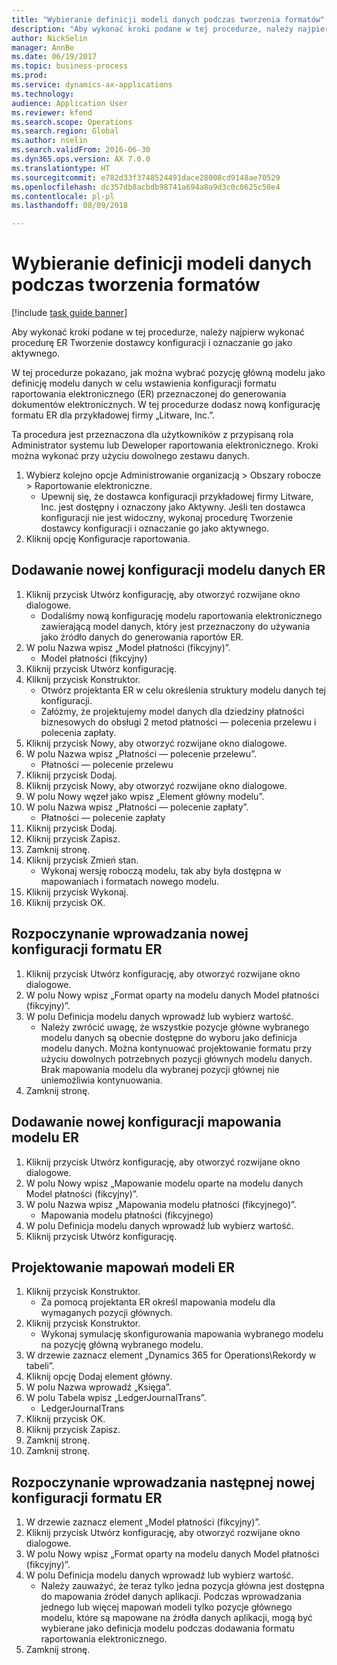 ```yaml
--- 
title: "Wybieranie definicji modeli danych podczas tworzenia formatów"
description: "Aby wykonać kroki podane w tej procedurze, należy najpierw wykonać procedurę ER Tworzenie dostawcy konfiguracji i oznaczanie go jako aktywnego."
author: NickSelin
manager: AnnBe
ms.date: 06/19/2017
ms.topic: business-process
ms.prod: 
ms.service: dynamics-ax-applications
ms.technology: 
audience: Application User
ms.reviewer: kfend
ms.search.scope: Operations
ms.search.region: Global
ms.author: nselin
ms.search.validFrom: 2016-06-30
ms.dyn365.ops.version: AX 7.0.0
ms.translationtype: HT
ms.sourcegitcommit: e782d33f3748524491dace28008cd9148ae70529
ms.openlocfilehash: dc357db8acbdb98741a694a8a9d3c0c0625c50e4
ms.contentlocale: pl-pl
ms.lasthandoff: 08/09/2018

---
```

# <a name="select-data-model-definitions-when-you-create-formats"></a>Wybieranie definicji modeli danych podczas tworzenia formatów

[!include [task guide banner](../../includes/task-guide-banner.md)]

Aby wykonać kroki podane w tej procedurze, należy najpierw wykonać procedurę ER Tworzenie dostawcy konfiguracji i oznaczanie go jako aktywnego. 

W tej procedurze pokazano, jak można wybrać pozycję główną modelu jako definicję modelu danych w celu wstawienia konfiguracji formatu raportowania elektronicznego (ER) przeznaczonej do generowania dokumentów elektronicznych. W tej procedurze dodasz nową konfigurację formatu ER dla przykładowej firmy „Litware, Inc.”. 

Ta procedura jest przeznaczona dla użytkowników z przypisaną rola Administrator systemu lub Deweloper raportowania elektronicznego. Kroki można wykonać przy użyciu dowolnego zestawu danych.

1. Wybierz kolejno opcje Administrowanie organizacją > Obszary robocze > Raportowanie elektroniczne.
    * Upewnij się, że dostawca konfiguracji przykładowej firmy Litware, Inc. jest dostępny i oznaczony jako Aktywny. Jeśli ten dostawca konfiguracji nie jest widoczny, wykonaj procedurę Tworzenie dostawcy konfiguracji i oznaczanie go jako aktywnego.  
2. Kliknij opcję Konfiguracje raportowania.

## <a name="add-a-new-er-data-model-configuration"></a>Dodawanie nowej konfiguracji modelu danych ER
1. Kliknij przycisk Utwórz konfigurację, aby otworzyć rozwijane okno dialogowe.
    * Dodaliśmy nową konfigurację modelu raportowania elektronicznego zawierającą model danych, który jest przeznaczony do używania jako źródło danych do generowania raportów ER.  
2. W polu Nazwa wpisz „Model płatności (fikcyjny)”.
    * Model płatności (fikcyjny)  
3. Kliknij przycisk Utwórz konfigurację.
4. Kliknij przycisk Konstruktor.
    * Otwórz projektanta ER w celu określenia struktury modelu danych tej konfiguracji.  
    * Załóżmy, że projektujemy model danych dla dziedziny płatności biznesowych do obsługi 2 metod płatności — polecenia przelewu i polecenia zapłaty.  
5. Kliknij przycisk Nowy, aby otworzyć rozwijane okno dialogowe.
6. W polu Nazwa wpisz „Płatności — polecenie przelewu”.
    * Płatności — polecenie przelewu  
7. Kliknij przycisk Dodaj.
8. Kliknij przycisk Nowy, aby otworzyć rozwijane okno dialogowe.
9. W polu Nowy węzeł jako wpisz „Element główny modelu”.
10. W polu Nazwa wpisz „Płatności — polecenie zapłaty”.
    * Płatności — polecenie zapłaty  
11. Kliknij przycisk Dodaj.
12. Kliknij przycisk Zapisz.
13. Zamknij stronę.
14. Kliknij przycisk Zmień stan.
    * Wykonaj wersję roboczą modelu, tak aby była dostępna w mapowaniach i formatach nowego modelu.  
15. Kliknij przycisk Wykonaj.
16. Kliknij przycisk OK.

## <a name="start-to-enter-a-new-er-format-configuration"></a>Rozpoczynanie wprowadzania nowej konfiguracji formatu ER
1. Kliknij przycisk Utwórz konfigurację, aby otworzyć rozwijane okno dialogowe.
2. W polu Nowy wpisz „Format oparty na modelu danych Model płatności (fikcyjny)”.
3. W polu Definicja modelu danych wprowadź lub wybierz wartość.
    * Należy zwrócić uwagę, że wszystkie pozycje główne wybranego modelu danych są obecnie dostępne do wyboru jako definicja modelu danych. Można kontynuować projektowanie formatu przy użyciu dowolnych potrzebnych pozycji głównych modelu danych. Brak mapowania modelu dla wybranej pozycji głównej nie uniemożliwia kontynuowania.  
4. Zamknij stronę.

## <a name="add-a-new-er-model-mapping-configuration"></a>Dodawanie nowej konfiguracji mapowania modelu ER
1. Kliknij przycisk Utwórz konfigurację, aby otworzyć rozwijane okno dialogowe.
2. W polu Nowy wpisz „Mapowanie modelu oparte na modelu danych Model płatności (fikcyjny)”.
3. W polu Nazwa wpisz „Mapowania modelu płatności (fikcyjnego)”.
    * Mapowania modelu płatności (fikcyjnego)  
4. W polu Definicja modelu danych wprowadź lub wybierz wartość.
5. Kliknij przycisk Utwórz konfigurację.

## <a name="design-er-model-mappings"></a>Projektowanie mapowań modeli ER
1. Kliknij przycisk Konstruktor.
    * Za pomocą projektanta ER określ mapowania modelu dla wymaganych pozycji głównych.  
2. Kliknij przycisk Konstruktor.
    * Wykonaj symulację skonfigurowania mapowania wybranego modelu na pozycję główną wybranego modelu.  
3. W drzewie zaznacz element „Dynamics 365 for Operations\Rekordy w tabeli”.
4. Kliknij opcję Dodaj element główny.
5. W polu Nazwa wprowadź „Księga”.
6. W polu Tabela wpisz „LedgerJournalTrans”.
    * LedgerJournalTrans  
7. Kliknij przycisk OK.
8. Kliknij przycisk Zapisz.
9. Zamknij stronę.
10. Zamknij stronę.

## <a name="start-to-enter-another-new-er-format-configuration"></a>Rozpoczynanie wprowadzania następnej nowej konfiguracji formatu ER
1. W drzewie zaznacz element „Model płatności (fikcyjny)”.
2. Kliknij przycisk Utwórz konfigurację, aby otworzyć rozwijane okno dialogowe.
3. W polu Nowy wpisz „Format oparty na modelu danych Model płatności (fikcyjny)”.
4. W polu Definicja modelu danych wprowadź lub wybierz wartość.
    * Należy zauważyć, że teraz tylko jedna pozycja główna jest dostępna do mapowania źródeł danych aplikacji. Podczas wprowadzania jednego lub więcej mapowań modeli tylko pozycje głównego modelu, które są mapowane na źródła danych aplikacji, mogą być wybierane jako definicja modelu podczas dodawania formatu raportowania elektronicznego.   
5. Zamknij stronę.


